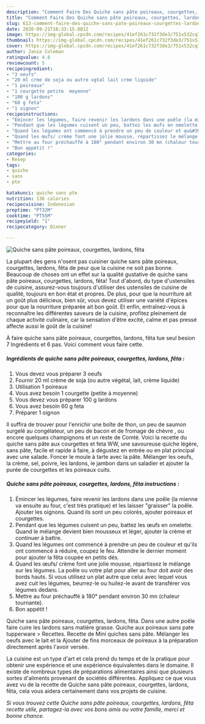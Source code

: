 ```yaml
---
description: "Comment Faire Des Quiche sans pâte poireaux, courgettes, lardons, fêta"
title: "Comment Faire Des Quiche sans pâte poireaux, courgettes, lardons, fêta"
slug: 613-comment-faire-des-quiche-sans-pate-poireaux-courgettes-lardons-feta
date: 2020-09-21T16:33:15.081Z
image: https://img-global.cpcdn.com/recipes/41ef261c732f3de3/751x532cq70/quiche-sans-pate-poireaux-courgettes-lardons-feta-photo-principale-de-la-recette.jpg
thumbnail: https://img-global.cpcdn.com/recipes/41ef261c732f3de3/751x532cq70/quiche-sans-pate-poireaux-courgettes-lardons-feta-photo-principale-de-la-recette.jpg
cover: https://img-global.cpcdn.com/recipes/41ef261c732f3de3/751x532cq70/quiche-sans-pate-poireaux-courgettes-lardons-feta-photo-principale-de-la-recette.jpg
author: Janie Coleman
ratingvalue: 4.8
reviewcount: 5
recipeingredient:
- "3 oeufs"
- "20 ml crme de soja ou autre vgtal lait crme liquide"
- "1 poireaux"
- "1 courgette petite  moyenne"
- "100 g lardons"
- "60 g feta"
- "1 oignon"
recipeinstructions:
- "Émincer les légumes, faire revenir les lardons dans une poêle (la mienne va ensuite au four, c&#39;est très pratique) et les laisser &#34;graisser&#34; la poêle. Ajouter les oignons. Quand ils sont un peu colorés, ajouter poireaux et courgettes."
- "Pendant que les légumes cuisent un peu, battez les œufs en omelette. Quand le mélange devient bien mousseux et léger, ajouter la crème et continuer à battre."
- "Quand les légumes ont commencé à prendre un peu de couleur et qu&#39;ils ont commencé à réduire, coupez le feu. Attendre le dernier moment pour ajouter la fêta coupée en petits dés."
- "Quand les œufs/ crème font une jolie mousse, répartissez le mélange sur les légumes. La poêle ou votre plat pour aller au four doit avoir des bords hauts. Si vous utilisez un plat autre que celui avec lequel vous avez cuit les légumes, beurrez-le ou huilez-le avant de transférer vos légumes dedans."
- "Mettre au four préchauffé à 180° pendant environ 30 mn (chaleur tournante)."
- "Bon appétit !"
categories:
- Resep
tags:
- quiche
- sans
- pte

katakunci: quiche sans pte 
nutrition: 136 calories
recipecuisine: Indonesian
preptime: "PT32M"
cooktime: "PT55M"
recipeyield: "1"
recipecategory: Dinner

---
```



![Quiche sans pâte poireaux, courgettes, lardons, fêta](https://img-global.cpcdn.com/recipes/41ef261c732f3de3/751x532cq70/quiche-sans-pate-poireaux-courgettes-lardons-feta-photo-principale-de-la-recette.jpg)

La plupart des gens n'osent pas cuisiner quiche sans pâte poireaux, courgettes, lardons, fêta de peur que la cuisine ne soit pas bonne. Beaucoup de choses ont un effet sur la qualité gustative de quiche sans pâte poireaux, courgettes, lardons, fêta! Tout d'abord, du type d'ustensiles de cuisine, assurez-vous toujours d'utiliser des ustensiles de cuisine de qualité, toujours en bon état et propres. De plus, pour que la nourriture ait un goût plus délicieux, bien sûr, vous devez utiliser une variété d'épices pour que la nourriture préparée ait bon goût. Et enfin, entraînez-vous à reconnaître les différentes saveurs de la cuisine, profitez pleinement de chaque activité culinaire, car la sensation d'être excité, calme et pas pressé affecte aussi le goût de la cuisine!

<!--inarticleads1-->

À faire quiche sans pâte poireaux, courgettes, lardons, fêta tue seul besion 7 Ingrédients et 6 pas. Voici comment vous faire cette.

##### Ingrédients de quiche sans pâte poireaux, courgettes, lardons, fêta :

1. Vous devez vous préparer 3 oeufs
1. Fournir 20 ml crème de soja (ou autre végétal, lait, crème liquide)
1. Utilisation 1 poireaux
1. Vous avez besoin 1 courgette (petite à moyenne)
1. Vous devez vous préparer 100 g lardons
1. Vous avez besoin 60 g feta
1. Préparer 1 oignon


Il suffira de trouver pour l&#39;enrichir une boîte de thon, un peu de saumon surgelé au congélateur, un peu de bacon et de fromage de chèvre , ou encore quelques champignons et un reste de Comté. Voici la recette du quiche sans pâte aux courgettes et feta WW, une savoureuse quiche légère, sans pâte, facile et rapide à faire, à dégustez en entrée ou en plat principal avec une salade. Foncer le moule à tarte avec la pâte. Mélanger les oeufs, la crème, sel, poivre, les lardons, le jambon dans un saladier et ajouter la purée de courgettes et les poireaux cuits. 

<!--inarticleads2-->

##### Quiche sans pâte poireaux, courgettes, lardons, fêta instructions :

1. Émincer les légumes, faire revenir les lardons dans une poêle (la mienne va ensuite au four, c&#39;est très pratique) et les laisser &#34;graisser&#34; la poêle. Ajouter les oignons. Quand ils sont un peu colorés, ajouter poireaux et courgettes.
1. Pendant que les légumes cuisent un peu, battez les œufs en omelette. Quand le mélange devient bien mousseux et léger, ajouter la crème et continuer à battre.
1. Quand les légumes ont commencé à prendre un peu de couleur et qu&#39;ils ont commencé à réduire, coupez le feu. Attendre le dernier moment pour ajouter la fêta coupée en petits dés.
1. Quand les œufs/ crème font une jolie mousse, répartissez le mélange sur les légumes. La poêle ou votre plat pour aller au four doit avoir des bords hauts. Si vous utilisez un plat autre que celui avec lequel vous avez cuit les légumes, beurrez-le ou huilez-le avant de transférer vos légumes dedans.
1. Mettre au four préchauffé à 180° pendant environ 30 mn (chaleur tournante).
1. Bon appétit !


Quiche sans pâte poireaux, courgettes, lardons, fêta. Dans une autre poêle faire cuire les lardons sans matière grasse. Quiche aux poireaux sans pate tupperware &gt; Recettes. Recette de Mini quiches sans pâte. Mélanger les oeufs avec le lait et la Ajouter de fins morceaux de poireaux à la préparation directement après l&#39;avoir versée. 

<!--inarticleads1-->

<p>
La cuisine est un type d'art et cela prend du temps et de la pratique pour obtenir une expérience et une expérience équivalentes dans le domaine. Il existe de nombreux types de préparations alimentaires ainsi que plusieurs sortes d'aliments provenant de sociétés différentes. Appliquez ce que vous avez vu de la recette de Quiche sans pâte poireaux, courgettes, lardons, fêta, cela vous aidera certainement dans vos projets de cuisine.
</p>

<p>
<i>Si vous trouvez cette Quiche sans pâte poireaux, courgettes, lardons, fêta recette utile, partagez-la avec vos bons amis ou votre famille, merci et bonne chance.</i>
</p>
